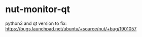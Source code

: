 # nut-monitor-qt
python3 and qt version to fix: https://bugs.launchpad.net/ubuntu/+source/nut/+bug/1901057
